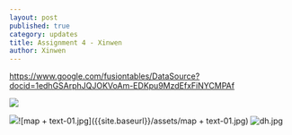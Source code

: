 ```yaml
---
layout: post
published: true
category: updates
title: Assignment 4 - Xinwen
author: Xinwen
---
```

https://www.google.com/fusiontables/DataSource?docid=1edhGSArphJQJOKVoAm-EDKpu9MzdEfxFiNYCMPAf

![]({{site.baseurl}}/assets/map%20%2B%20text-01.jpg)

![]({{site.baseurl}}/assets/dh.jpg)![map + text-01.jpg]({{site.baseurl}}/assets/map + text-01.jpg)
![dh.jpg]({{site.baseurl}}/assets/dh.jpg)
